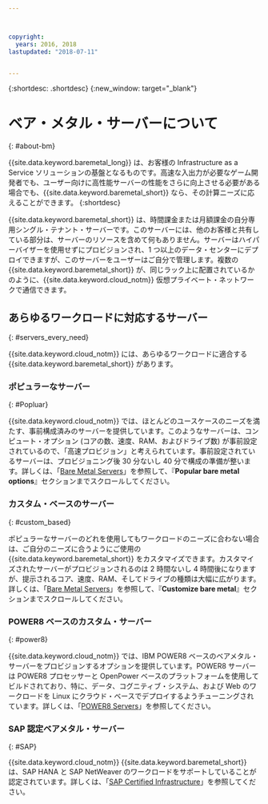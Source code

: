 ```yaml
---



copyright:
  years: 2016, 2018
lastupdated: "2018-07-11"


---
```


{:shortdesc: .shortdesc}
{:new_window: target="_blank"}

# ベア・メタル・サーバーについて
{: #about-bm}

{{site.data.keyword.baremetal_long}} は、お客様の Infrastructure as a Service ソリューションの基盤となるものです。高速な入出力が必要なゲーム開発者でも、ユーザー向けに高性能サーバーの性能をさらに向上させる必要がある場合でも、{{site.data.keyword.baremetal_short}} なら、その計算ニーズに応えることができます。
{:shortdesc}

{{site.data.keyword.baremetal_short}} は、時間課金または月額課金の自分専用シングル・テナント・サーバーです。このサーバーには、他のお客様と共有している部分は、サーバーのリソースを含めて何もありません。サーバーはハイパーバイザーを使用せずにプロビジョンされ、1 つ以上のデータ・センターにデプロイできますが、このサーバーをユーザーはご自分で管理します。複数の {{site.data.keyword.baremetal_short}} が、同じラック上に配置されているかのように、{{site.data.keyword.cloud_notm}} 仮想プライベート・ネットワークで通信できます。 

## あらゆるワークロードに対応するサーバー
{: #servers_every_need}

{{site.data.keyword.cloud_notm}} には、あらゆるワークロードに適合する {{site.data.keyword.baremetal_short}} があります。 

### ポピュラーなサーバー
{: #Popluar}

{{site.data.keyword.cloud_notm}} では、ほとんどのユースケースのニーズを満たす、事前構成済みのサーバーを提供しています。このようなサーバーは、コンピュート・オプション (コアの数、速度、RAM、およびドライブ数) が事前設定されているので、「高速プロビジョン」と考えられています。事前設定されているサーバーは、プロビジョニング後 30 分ないし 40 分で構成の準備が整います。詳しくは、「[Bare Metal Servers](https://www.ibm.com/cloud/bare-metal-servers)」を参照して、『**Popular bare metal options**』セクションまでスクロールしてください。

### カスタム・ベースのサーバー
{: #custom_based}

ポピュラーなサーバーのどれを使用してもワークロードのニーズに合わない場合は、ご自分のニーズに合うようにご使用の {{site.data.keyword.baremetal_short}} をカスタマイズできます。カスタマイズされたサーバーがプロビジョンされるのは 2 時間ないし 4 時間後になりますが、提示されるコア、速度、RAM、そしてドライブの種類は大幅に広がります。詳しくは、「[Bare Metal Servers](https://www.ibm.com/cloud/bare-metal-servers)」を参照して、『**Customize bare metal**』セクションまでスクロールしてください。

### POWER8 ベースのカスタム・サーバー
{: #power8}

{{site.data.keyword.cloud_notm}} では、IBM POWER8 ベースのベアメタル・サーバーをプロビジョンするオプションを提供しています。POWER8 サーバーは POWER8 プロセッサーと OpenPower ベースのプラットフォームを使用してビルドされており、特に、データ、コグニティブ・システム、および Web のワークロードを Linux にクラウド・ベースでデプロイするようチューニングされています。詳しくは、「[POWER8 Servers](https://www.ibm.com/cloud/bare-metal-servers/power)」を参照してください。

### SAP 認定ベアメタル・サーバー
{: #SAP}

{{site.data.keyword.cloud_notm}} {{site.data.keyword.baremetal_short}} は、SAP HANA と SAP NetWeaver のワークロードをサポートしていることが認定されています。詳しくは、「[SAP Certified Infrastructure](https://www.ibm.com/cloud/bare-metal-servers/sap)」を参照してください。
